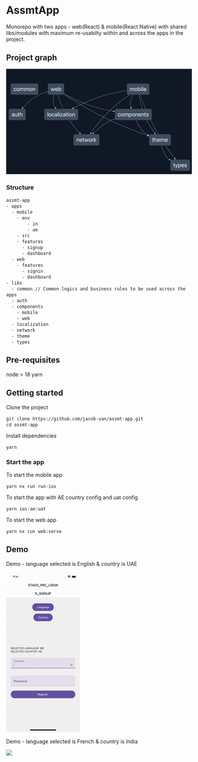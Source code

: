 # AssmtApp

Monorepo with two apps - web(React) & mobile(React Native) with shared libs/modules with maximum re-usabilty within and across the apps in the project.

## Project graph

![project graph](demo/project-graph.png)

### Structure

```
assmt-app
- apps
  - mobile
    - env
        - in
        - ae
    - src
    - features
      - signup
      - dashboard
  - web
    - features
      - signin
      - dashboard
- libs
  - common // Common logics and business rules to be used across the apps
  - auth
  - components
    - mobile
    - web
  - localization
  - network
  - theme 
  - types
```

## Pre-requisites

node > 18
yarn

## Getting started

Clone the project

```
git clone https://github.com/jacob-san/assmt-app.git
cd assmt-app
```

Install dependencies

```
yarn
```

### Start the app

To start the mobile app

```
yarn nx run run-ios
```

To start the app with AE country config and uat config

```
yarn ios:ae:uat
```

To start the web app

```
yarn nx run web:serve
```

## Demo

Demo - language selected is English & country is UAE

<img src="demo/ae_en.gif" width="200" />


Demo - language selected is French & country is India

<img src="repo/in_fr.gif" width="200" />